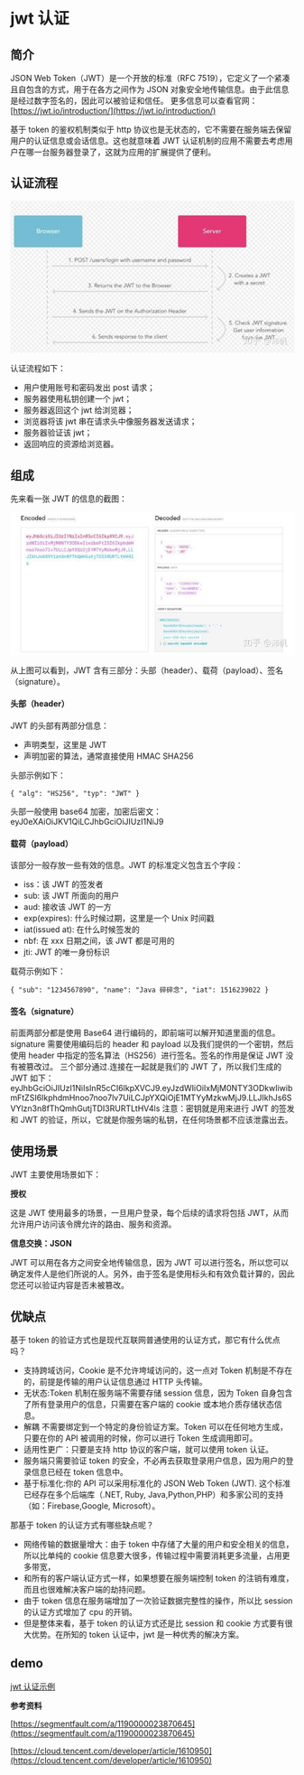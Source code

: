 # jwt 认证

## 简介

JSON Web Token（JWT）是一个开放的标准（RFC 7519），它定义了一个紧凑且自包含的方式，用于在各方之间作为 JSON 对象安全地传输信息。由于此信息是经过数字签名的，因此可以被验证和信任。
更多信息可以查看官网：[https://jwt.io/introduction/](https://jwt.io/introduction/)

基于 token 的鉴权机制类似于 http 协议也是无状态的，它不需要在服务端去保留用户的认证信息或会话信息。这也就意味着 JWT 认证机制的应用不需要去考虑用户在哪一台服务器登录了，这就为应用的扩展提供了便利。

## 认证流程

![jwt认证流程](./images/jwt1.jpg)

认证流程如下：

- 用户使用账号和密码发出 post 请求；
- 服务器使用私钥创建一个 jwt；
- 服务器返回这个 jwt 给浏览器；
- 浏览器将该 jwt 串在请求头中像服务器发送请求；
- 服务器验证该 jwt；
- 返回响应的资源给浏览器。

## 组成

先来看一张 JWT 的信息的截图：

![jwt组成](./images/jwt2.jpg)

从上图可以看到，JWT 含有三部分：头部（header）、载荷（payload）、签名（signature）。

#### 头部（header）

JWT 的头部有两部分信息：

- 声明类型，这里是 JWT
- 声明加密的算法，通常直接使用 HMAC SHA256

头部示例如下：

```
{ "alg": "HS256", "typ": "JWT" }
```

头部一般使用 base64 加密，加密后密文：eyJ0eXAiOiJKV1QiLCJhbGciOiJIUzI1NiJ9

#### 载荷（payload）

该部分一般存放一些有效的信息。JWT 的标准定义包含五个字段：

- iss：该 JWT 的签发者
- sub: 该 JWT 所面向的用户
- aud: 接收该 JWT 的一方
- exp(expires): 什么时候过期，这里是一个 Unix 时间戳
- iat(issued at): 在什么时候签发的
- nbf: 在 xxx 日期之间，该 JWT 都是可用的
- jti: JWT 的唯一身份标识

载荷示例如下：

```
{ "sub": "1234567890", "name": "Java 碎碎念", "iat": 1516239022 }
```

#### 签名（signature）

前面两部分都是使用 Base64 进行编码的，即前端可以解开知道里面的信息。signature 需要使用编码后的 header 和 payload 以及我们提供的一个密钥，然后使用 header 中指定的签名算法（HS256）进行签名。签名的作用是保证 JWT 没有被篡改过。
三个部分通过.连接在一起就是我们的 JWT 了，所以我们生成的 JWT 如下：
eyJhbGciOiJIUzI1NiIsInR5cCI6IkpXVCJ9.eyJzdWIiOiIxMjM0NTY3ODkwIiwibmFtZSI6IkphdmHnoo7noo7lv7UiLCJpYXQiOjE1MTYyMzkwMjJ9.LLJIkhJs6SVYlzn3n8fThQmhGutjTDI3RURTLtHV4ls
注意：密钥就是用来进行 JWT 的签发和 JWT 的验证，所以，它就是你服务端的私钥，在任何场景都不应该泄露出去。

## 使用场景

JWT 主要使用场景如下：

**授权**

这是 JWT 使用最多的场景，一旦用户登录，每个后续的请求将包括 JWT，从而允许用户访问该令牌允许的路由、服务和资源。

**信息交换：JSON**

JWT 可以用在各方之间安全地传输信息，因为 JWT 可以进行签名，所以您可以确定发件人是他们所说的人。另外，由于签名是使用标头和有效负载计算的，因此您还可以验证内容是否未被篡改。

## 优缺点

基于 token 的验证方式也是现代互联网普通使用的认证方式，那它有什么优点吗？

- 支持跨域访问，Cookie 是不允许垮域访问的，这一点对 Token 机制是不存在的，前提是传输的用户认证信息通过 HTTP 头传输。
- 无状态:Token 机制在服务端不需要存储 session 信息，因为 Token 自身包含了所有登录用户的信息，只需要在客户端的 cookie 或本地介质存储状态信息。
- 解耦 不需要绑定到一个特定的身份验证方案。Token 可以在任何地方生成，只要在你的 API 被调用的时候，你可以进行 Token 生成调用即可。
- 适用性更广：只要是支持 http 协议的客户端，就可以使用 token 认证。
- 服务端只需要验证 token 的安全，不必再去获取登录用户信息，因为用户的登录信息已经在 token 信息中。
- 基于标准化:你的 API 可以采用标准化的 JSON Web Token (JWT). 这个标准已经存在多个后端库（.NET, Ruby, Java,Python,PHP）和多家公司的支持（如：Firebase,Google, Microsoft）。

那基于 token 的认证方式有哪些缺点呢？

- 网络传输的数据量增大：由于 token 中存储了大量的用户和安全相关的信息，所以比单纯的 cookie 信息要大很多，传输过程中需要消耗更多流量，占用更多带宽，
- 和所有的客户端认证方式一样，如果想要在服务端控制 token 的注销有难度，而且也很难解决客户端的劫持问题。
- 由于 token 信息在服务端增加了一次验证数据完整性的操作，所以比 session 的认证方式增加了 cpu 的开销。
- 但是整体来看，基于 token 的认证方式还是比 session 和 cookie 方式要有很大优势。在所知的 token 认证中，jwt 是一种优秀的解决方案。


## demo

[jwt 认证示例](../jwt)

**参考资料**

[https://segmentfault.com/a/1190000023870645](https://segmentfault.com/a/1190000023870645)

[https://cloud.tencent.com/developer/article/1610950](https://cloud.tencent.com/developer/article/1610950)
